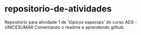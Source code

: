 # repositorio-de-atividades
Repositório para atividade 1 de 'tópicos especiais' do curso ADS - UNICESUMAR
Comentando o readme e aprendendo github.
